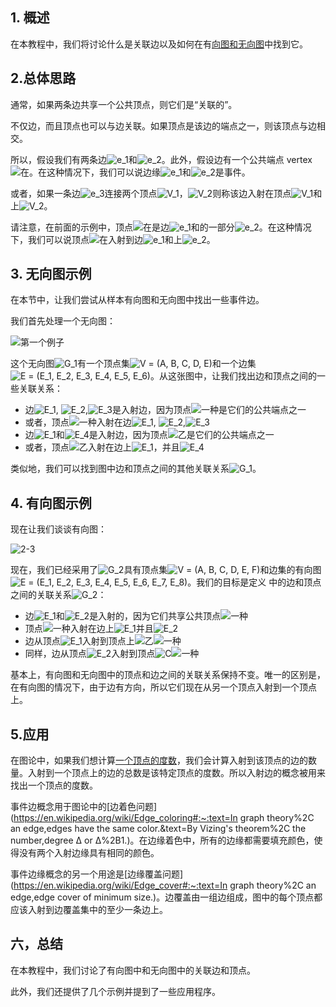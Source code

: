 ## 1. 概述

在本教程中，我们将讨论什么是关联边以及如何在有[向图和无向图](https://www.baeldung.com/cs/graphs)中找到它。

## 2.总体思路

通常，如果两条边共享一个公共顶点，则它们是“关联的”。

不仅边，而且顶点也可以与边关联。如果顶点是该边的端点之一，则该顶点与边相交。

所以，假设我们有两条边![e_1](https://www.baeldung.com/wp-content/ql-cache/quicklatex.com-14ff28199eb0be05c286cb7144ff796f_l3.svg)和![e_2](https://www.baeldung.com/wp-content/ql-cache/quicklatex.com-81d4b2fdd4f0cf67fea9c12635847702_l3.svg)。此外，假设边有一个公共端点 vertex ![在](https://www.baeldung.com/wp-content/ql-cache/quicklatex.com-54e215a7a583b4f357a5a627420bcf2f_l3.svg)。在这种情况下，我们可以说边缘![e_1](https://www.baeldung.com/wp-content/ql-cache/quicklatex.com-14ff28199eb0be05c286cb7144ff796f_l3.svg)和![e_2](https://www.baeldung.com/wp-content/ql-cache/quicklatex.com-81d4b2fdd4f0cf67fea9c12635847702_l3.svg)是事件。

或者，如果一条边![e_3](https://www.baeldung.com/wp-content/ql-cache/quicklatex.com-c2ba0757601e89f7ad6037224e8673fd_l3.svg)连接两个顶点![V_1](https://www.baeldung.com/wp-content/ql-cache/quicklatex.com-c13da9eae23428ebdd0fed62ec5a2124_l3.svg)，![V_2](https://www.baeldung.com/wp-content/ql-cache/quicklatex.com-93741ff3d67e852e96df8314f03552f6_l3.svg)则称该边入射在顶点![V_1](https://www.baeldung.com/wp-content/ql-cache/quicklatex.com-c13da9eae23428ebdd0fed62ec5a2124_l3.svg)和上![V_2](https://www.baeldung.com/wp-content/ql-cache/quicklatex.com-93741ff3d67e852e96df8314f03552f6_l3.svg)。

请注意，在前面的示例中，顶点![在](https://www.baeldung.com/wp-content/ql-cache/quicklatex.com-54e215a7a583b4f357a5a627420bcf2f_l3.svg)是边![e_1](https://www.baeldung.com/wp-content/ql-cache/quicklatex.com-14ff28199eb0be05c286cb7144ff796f_l3.svg)和的一部分![e_2](https://www.baeldung.com/wp-content/ql-cache/quicklatex.com-81d4b2fdd4f0cf67fea9c12635847702_l3.svg)。在这种情况下，我们可以说顶点![在](https://www.baeldung.com/wp-content/ql-cache/quicklatex.com-54e215a7a583b4f357a5a627420bcf2f_l3.svg)入射到边![e_1](https://www.baeldung.com/wp-content/ql-cache/quicklatex.com-14ff28199eb0be05c286cb7144ff796f_l3.svg)和上![e_2](https://www.baeldung.com/wp-content/ql-cache/quicklatex.com-81d4b2fdd4f0cf67fea9c12635847702_l3.svg)。

## 3. 无向图示例

在本节中，让我们尝试从样本有向图和无向图中找出一些事件边。

我们首先处理一个无向图：

![第一个例子](https://www.baeldung.com/wp-content/uploads/sites/4/2020/06/first-example-1.png)

这个无向图![G_1](https://www.baeldung.com/wp-content/ql-cache/quicklatex.com-e3192da0128dfabe5fce82166bdc373c_l3.svg)有一个顶点集![V = (A, B, C, D, E)](https://www.baeldung.com/wp-content/ql-cache/quicklatex.com-b4b64612e0c900eaf0cb9c7e96898541_l3.svg)和一个边集![E = (E_1, E_2, E_3, E_4, E_5, E_6)](https://www.baeldung.com/wp-content/ql-cache/quicklatex.com-3ea4f087465fd234507b7339a661b6af_l3.svg)。从这张图中，让我们找出边和顶点之间的一些关联关系：

-   边![E_1](https://www.baeldung.com/wp-content/ql-cache/quicklatex.com-ac91793e30799352150fdae8a6ae5d48_l3.svg), ![E_2](https://www.baeldung.com/wp-content/ql-cache/quicklatex.com-1dab2d474ae25e6eb0d3a4424a1bcc83_l3.svg),![E_3](https://www.baeldung.com/wp-content/ql-cache/quicklatex.com-3a28326e5e49b89d0968b35c2314a36f_l3.svg)是入射边，因为顶点![一种](https://www.baeldung.com/wp-content/ql-cache/quicklatex.com-816b613a4f79d4bf9cb51396a9654120_l3.svg)是它们的公共端点之一
-   或者，顶点![一种](https://www.baeldung.com/wp-content/ql-cache/quicklatex.com-816b613a4f79d4bf9cb51396a9654120_l3.svg)入射在边![E_1](https://www.baeldung.com/wp-content/ql-cache/quicklatex.com-ac91793e30799352150fdae8a6ae5d48_l3.svg), ![E_2](https://www.baeldung.com/wp-content/ql-cache/quicklatex.com-1dab2d474ae25e6eb0d3a4424a1bcc83_l3.svg),![E_3](https://www.baeldung.com/wp-content/ql-cache/quicklatex.com-3a28326e5e49b89d0968b35c2314a36f_l3.svg)
-   边![E_1](https://www.baeldung.com/wp-content/ql-cache/quicklatex.com-ac91793e30799352150fdae8a6ae5d48_l3.svg)和![E_4](https://www.baeldung.com/wp-content/ql-cache/quicklatex.com-9841ebda2514bff6a999647f15023e47_l3.svg)是入射边，因为顶点![乙](https://www.baeldung.com/wp-content/ql-cache/quicklatex.com-c74288aabc0e2ca280d25d92bf1a1ec2_l3.svg)是它们的公共端点之一
-   或者，顶点![乙](https://www.baeldung.com/wp-content/ql-cache/quicklatex.com-c74288aabc0e2ca280d25d92bf1a1ec2_l3.svg)入射在边上![E_1](https://www.baeldung.com/wp-content/ql-cache/quicklatex.com-ac91793e30799352150fdae8a6ae5d48_l3.svg)，并且![E_4](https://www.baeldung.com/wp-content/ql-cache/quicklatex.com-9841ebda2514bff6a999647f15023e47_l3.svg)

类似地，我们可以找到图中边和顶点之间的其他关联关系![G_1](https://www.baeldung.com/wp-content/ql-cache/quicklatex.com-e3192da0128dfabe5fce82166bdc373c_l3.svg)。

## 4. 有向图示例

现在让我们谈谈有向图：

![2-3](https://www.baeldung.com/wp-content/uploads/sites/4/2020/06/2-3.png)

现在，我们已经采用了![G_2](https://www.baeldung.com/wp-content/ql-cache/quicklatex.com-7472e63a19c41956229813e162919668_l3.svg)具有顶点集![V = (A, B, C, D, E, F)](https://www.baeldung.com/wp-content/ql-cache/quicklatex.com-5c401993f4cb99aecd4fe79d0ff6b6e8_l3.svg)和边集的有向图![E = (E_1, E_2, E_3, E_4, E_5, E_6, E_7, E_8)](https://www.baeldung.com/wp-content/ql-cache/quicklatex.com-28fd894655eef38364ec7db1bd675a12_l3.svg)。我们的目标是定义 中的边和顶点之间的关联关系![G_2](https://www.baeldung.com/wp-content/ql-cache/quicklatex.com-7472e63a19c41956229813e162919668_l3.svg)：

-   边![E_1](https://www.baeldung.com/wp-content/ql-cache/quicklatex.com-ac91793e30799352150fdae8a6ae5d48_l3.svg)和![E_2](https://www.baeldung.com/wp-content/ql-cache/quicklatex.com-1dab2d474ae25e6eb0d3a4424a1bcc83_l3.svg)是入射的，因为它们共享公共顶点![一种](https://www.baeldung.com/wp-content/ql-cache/quicklatex.com-816b613a4f79d4bf9cb51396a9654120_l3.svg)
-   顶点![一种](https://www.baeldung.com/wp-content/ql-cache/quicklatex.com-816b613a4f79d4bf9cb51396a9654120_l3.svg)入射在边上![E_1](https://www.baeldung.com/wp-content/ql-cache/quicklatex.com-ac91793e30799352150fdae8a6ae5d48_l3.svg)并且![E_2](https://www.baeldung.com/wp-content/ql-cache/quicklatex.com-1dab2d474ae25e6eb0d3a4424a1bcc83_l3.svg)
-   边从顶点![E_1](https://www.baeldung.com/wp-content/ql-cache/quicklatex.com-ac91793e30799352150fdae8a6ae5d48_l3.svg)入射到顶点上![乙](https://www.baeldung.com/wp-content/ql-cache/quicklatex.com-c74288aabc0e2ca280d25d92bf1a1ec2_l3.svg)![一种](https://www.baeldung.com/wp-content/ql-cache/quicklatex.com-816b613a4f79d4bf9cb51396a9654120_l3.svg)
-   同样，边从顶点![E_2](https://www.baeldung.com/wp-content/ql-cache/quicklatex.com-1dab2d474ae25e6eb0d3a4424a1bcc83_l3.svg)入射到顶点![C](https://www.baeldung.com/wp-content/ql-cache/quicklatex.com-ed12970f60569db1dfd9f13289854a0d_l3.svg)![一种](https://www.baeldung.com/wp-content/ql-cache/quicklatex.com-816b613a4f79d4bf9cb51396a9654120_l3.svg)

基本上，有向图和无向图中的顶点和边之间的关联关系保持不变。唯一的区别是，在有向图的情况下，由于边有方向，所以它们现在从另一个顶点入射到一个顶点上。

## 5.应用

在图论中，如果我们想计算[一个顶点的度数](https://en.wikipedia.org/wiki/Degree_(graph_theory))，我们会计算入射到该顶点的边的数量。入射到一个顶点上的边的总数是该特定顶点的度数。所以入射边的概念被用来找出一个顶点的度数。

事件边概念用于图论中的[边着色问题](https://en.wikipedia.org/wiki/Edge_coloring#:~:text=In graph theory%2C an edge,edges have the same color.&text=By Vizing's theorem%2C the number,degree Δ or Δ%2B1.)。在边缘着色中，所有的边缘都需要填充颜色，使得没有两个入射边缘具有相同的颜色。

事件边缘概念的另一个用途是[边缘覆盖问题](https://en.wikipedia.org/wiki/Edge_cover#:~:text=In graph theory%2C an edge,edge cover of minimum size.)。边覆盖由一组边组成，图中的每个顶点都应该入射到边覆盖集中的至少一条边上。

## 六，总结

在本教程中，我们讨论了有向图中和无向图中的关联边和顶点。

此外，我们还提供了几个示例并提到了一些应用程序。